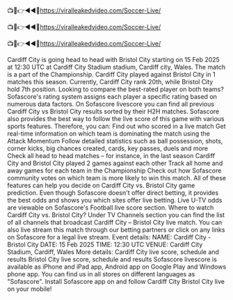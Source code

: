 📺📱👉◄◄🔴https://viralleakedvideo.com/Soccer-Live/

📺📱👉◄◄🔴https://viralleakedvideo.com/Soccer-Live/

📺📱👉◄◄🔴https://viralleakedvideo.com/Soccer-Live/

Cardiff City is going head to head with Bristol City starting on 15 Feb 2025 at 12:30 UTC at Cardiff City Stadium stadium, Cardiff city, Wales. The match is a part of the Championship.
Cardiff City played against Bristol City in 1 matches this season. Currently, Cardiff City rank 20th, while Bristol City hold 7th position. Looking to compare the best-rated player on both teams? Sofascore's rating system assigns each player a specific rating based on numerous data factors.
On Sofascore livescore you can find all previous Cardiff City vs Bristol City results sorted by their H2H matches. Sofascore also provides the best way to follow the live score of this game with various sports features. Therefore, you can:
Find out who scored in a live match
Get real-time information on which team is dominating the match using the Attack Momentum
Follow detailed statistics such as ball possession, shots, corner kicks, big chances created, cards, key passes, duels and more
Check all head to head matches – for instance, in the last season Cardiff City and Bristol City played 2 games against each other
Track all home and away games for each team in the Championship
Check out how Sofascore community votes on which team is more likely to win this match.
All of these features can help you decide on Cardiff City vs. Bristol City game prediction. Even though Sofascore doesn't offer direct betting, it provides the best odds and shows you which sites offer live betting. Live U-TV odds are viewable on Sofascore's Football live score section.
Where to watch Cardiff City vs. Bristol City? Under TV Channels section you can find the list of all channels that broadcast Cardiff City – Bristol City live match. You can also live stream this match through our betting partners or click on any links on Sofascore for a legal live stream.
Event details:
NAME: Cardiff City - Bristol City
DATE: 15 Feb 2025
TIME: 12:30 UTC
VENUE: Cardiff City Stadium, Cardiff, Wales
More details:
Cardiff City live score, schedule and results
Bristol City live score, schedule and results
Sofascore livescore is available as iPhone and iPad app, Android app on Google Play and Windows phone app. You can find us in all stores on different languages as "Sofascore". Install Sofascore app on and follow Cardiff City Bristol City live on your mobile!
